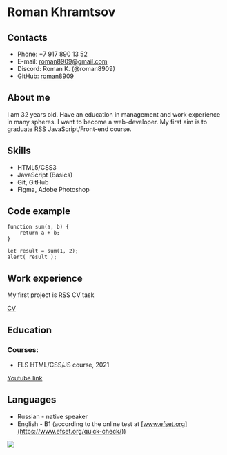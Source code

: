# Roman Khramtsov

## Contacts

- Phone: +7 917 890 13 52
- E-mail: roman8909@gmail.com
- Discord: Roman K. (@roman8909)
- GitHub: [roman8909](https://github.com/roman8909)

## About me

I am 32 years old. Have an education in management and work experience in many spheres. I want to become a web-developer. My first aim is to graduate RSS JavaScript/Front-end course.

## Skills

- HTML5/CSS3
- JavaScript (Basics)
- Git, GitHub
- Figma, Adobe Photoshop

## Code example

```
function sum(a, b) {
    return a + b;
}

let result = sum(1, 2);
alert( result );
```

## Work experience

My first project is RSS CV task 

[CV](https://github.com/roman8909/rsschool-cv)

## Education

### Courses:

- FLS HTML/CSS/JS course, 2021

[Youtube link](https://www.youtube.com/c/FreelancerLifeStyle/videos)

## Languages

- Russian - native speaker
- English - B1 (according to the online test at [www.efset.org](https://www.efset.org/quick-check/))

![](/rsschool-cv/English%20Test.jpg)